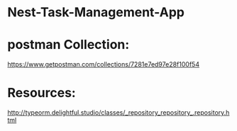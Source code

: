 # Nest-Task-Management-App

# postman Collection:

https://www.getpostman.com/collections/7281e7ed97e28f100f54

# Resources:

http://typeorm.delightful.studio/classes/_repository_repository_.repository.html
